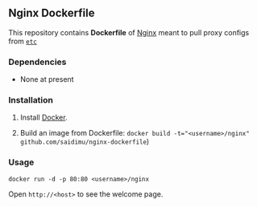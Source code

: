 ## Nginx Dockerfile


This repository contains **Dockerfile** of [Nginx](http://nginx.org/) meant to pull proxy configs from [`etc`](https://github.com/coreos/etcd)


### Dependencies

* None at present


### Installation

1. Install [Docker](https://www.docker.io/).

2. Build an image from Dockerfile: `docker build -t="<username>/nginx" github.com/saidimu/nginx-dockerfile`)


### Usage

    docker run -d -p 80:80 <username>/nginx

Open `http://<host>` to see the welcome page.
